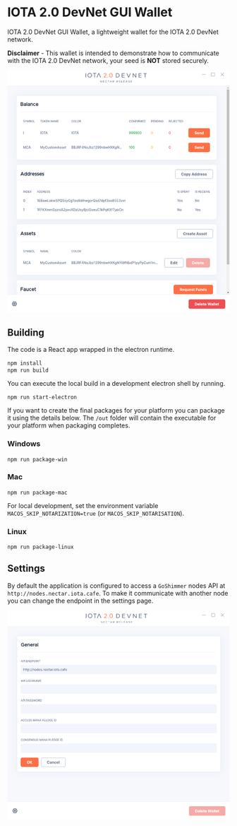 # IOTA 2.0 DevNet GUI Wallet

IOTA 2.0 DevNet GUI Wallet, a lightweight wallet for the IOTA 2.0 DevNet network.

**Disclaimer** - This wallet is intended to demonstrate how to communicate with the IOTA 2.0 DevNet network, your seed is **NOT** stored securely.

![IOTA 2.0 DevNet Wallet](images/devnet-wallet.png)

## Building

The code is a React app wrapped in the electron runtime.

```shell
npm install
npm run build
```

You can execute the local build in a development electron shell by running.

```shell
npm run start-electron
```

If you want to create the final packages for your platform you can package it using the details below. The `/out` folder will contain the executable for your platform when packaging completes.

### Windows

```shell
npm run package-win
```

### Mac

```shell
npm run package-mac
```

For local development, set the environment variable `MACOS_SKIP_NOTARIZATION=true` (or `MACOS_SKIP_NOTARISATION`).

### Linux

```shell
npm run package-linux
```

## Settings

By default the application is configured to access a `GoShimmer` nodes API at `http://nodes.nectar.iota.cafe`. To make it communicate with another node you can change the endpoint in the settings page.

![IOTA 2.0 DevNet Wallet](images/devnet-settings.png)
